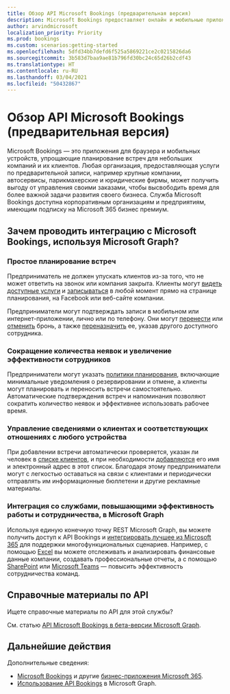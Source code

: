 ```yaml
---
title: Обзор API Microsoft Bookings (предварительная версия)
description: Microsoft Bookings предоставляет онлайн и мобильные приложения, которые делают планирование встреч простым и эффективным для организации, ее пользователей и клиентов.
author: arvindmicrosoft
localization_priority: Priority
ms.prod: bookings
ms.custom: scenarios:getting-started
ms.openlocfilehash: 5dfd34bb7defd6f525a5869221ce2c0215826da6
ms.sourcegitcommit: 3b583d7baa9ae81b796fd30bc24c65d26b2cdf43
ms.translationtype: HT
ms.contentlocale: ru-RU
ms.lasthandoff: 03/04/2021
ms.locfileid: "50432867"
---
```

# <a name="microsoft-bookings-api-overview-preview"></a>Обзор API Microsoft Bookings (предварительная версия)

Microsoft Bookings — это приложения для браузера и мобильных устройств, упрощающие планирование встреч для небольших компаний и их клиентов. Любая организация, предоставляющая услуги по предварительной записи, например крупные компании, автосервисы, парикмахерские и юридические фирмы, может получить выгоду от управления своими заказами, чтобы высвободить время для более важной задачи развития своего бизнеса. Служба Microsoft Bookings доступна корпоративным организациям и предприятиям, имеющим подписку на Microsoft 365 бизнес премиум.

## <a name="why-integrate-with-microsoft-bookings-using-microsoft-graph"></a>Зачем проводить интеграцию с Microsoft Bookings, используя Microsoft Graph?

### <a name="streamline-appointment-booking"></a>Простое планирование встреч
Предприниматель не должен упускать клиентов из-за того, что не может ответить на звонок или компания закрыта. Клиенты могут [видеть доступные услуги](/graph/api/bookingbusiness-list-services?view=graph-rest-beta) и [записываться](/graph/api/bookingbusiness-post-appointments?view=graph-rest-beta) в любой момент прямо на странице планирования, на Facebook или веб-сайте компании. 

Предприниматели могут подтверждать записи в мобильном или интернет-приложении, лично или по телефону. Они могут [перенести](/graph/api/bookingappointment-update?view=graph-rest-beta) или [отменить](/graph/api/bookingappointment-cancel?view=graph-rest-beta) бронь, а также [переназначить](/graph/api/bookingappointment-update?view=graph-rest-beta) ее, указав другого доступного сотрудника. 

### <a name="reduce-no-shows-and-increase-productivity-of-the-staff"></a>Сокращение количества неявок и увеличение эффективности сотрудников
Предприниматели могут указать [политики планирования](/graph/api/resources/bookingschedulingpolicy?view=graph-rest-beta), включающие минимальные уведомления о резервировании и отмене, а клиенты могут планировать и переносить встречи самостоятельно. Автоматические подтверждения встреч и напоминания позволяют сократить количество неявок и эффективнее использовать рабочее время. 

### <a name="manage-customer-information-and-relationships-from-anywhere"></a>Управление сведениями о клиентах и соответствующих отношениях с любого устройства
При добавлении встречи автоматически проверяется, указан ли человек в [списке клиентов](/graph/api/bookingbusiness-list-customers?view=graph-rest-beta), и при необходимости [добавляются](/graph/api/bookingbusiness-post-customers?view=graph-rest-beta) его имя и электронный адрес в этот список. Благодаря этому предприниматели могут с легкостью оставаться на связи с клиентами и периодически отправлять им информационные бюллетени и другие рекламные материалы.

### <a name="integrate-with-productivity-and-team-collaboration-services-in-microsoft-graph"></a>Интеграция со службами, повышающими эффективность работы и сотрудничества, в Microsoft Graph
Используя единую конечную точку REST Microsoft Graph, вы можете получить доступ к API Bookings и [интегрировать лучшее из Microsoft 365](overview-major-services.md) для поддержки многофункциональных сценариев. Например, с помощью [Excel](excel-concept-overview.md#generate-reports-and-analyze-results) вы можете отслеживать и анализировать финансовые данные компании, создавать профессиональные отчеты, а с помощью [SharePoint](sharepoint-concept-overview.md) или [Microsoft Teams](teams-concept-overview.md) — повысить эффективность сотрудничества команд.

## <a name="api-reference"></a>Справочные материалы по API
Ищете справочные материалы по API для этой службы?

См. статью [API Microsoft Bookings в бета-версии Microsoft Graph](/graph/api/resources/booking-api-overview?view=graph-rest-beta).


## <a name="next-steps"></a>Дальнейшие действия

Дополнительные сведения:

- [Microsoft Bookings](https://support.office.com/article/Publish-your-business-calendar-online-with-Microsoft-Bookings-47403d64-a067-4754-9ae9-00157244c27d) и другие [бизнес-приложения Microsoft 365](https://support.office.com/article/manage-your-business-apps-in-the-business-center-47eca808-cf96-42ba-83e8-55daf18e49dc?ui=en-US&rs=en-US&ad=US).
- [Использование API Bookings](/graph/api/resources/booking-api-overview?view=graph-rest-beta) в Microsoft Graph.

